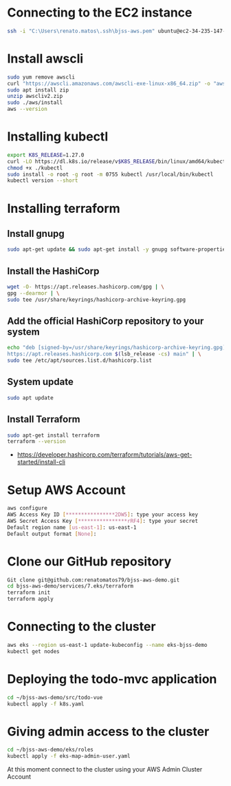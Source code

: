 # Connecting to the EC2 instance

```bash
ssh -i "C:\Users\renato.matos\.ssh\bjss-aws.pem" ubuntu@ec2-34-235-147-244.compute-1.amazonaws.com

```

# Install awscli

```bash
sudo yum remove awscli
curl "https://awscli.amazonaws.com/awscli-exe-linux-x86_64.zip" -o "awscliv2.zip"
sudo apt install zip
unzip awscliv2.zip
sudo ./aws/install
aws --version
```

# Installing kubectl

```bash
export K8S_RELEASE=1.27.0
curl -LO https://dl.k8s.io/release/v$K8S_RELEASE/bin/linux/amd64/kubectl
chmod +x ./kubectl
sudo install -o root -g root -m 0755 kubectl /usr/local/bin/kubectl
kubectl version --short
```

# Installing terraform

## Install gnupg

```bash
sudo apt-get update && sudo apt-get install -y gnupg software-properties-common
```

## Install the HashiCorp

```bash
wget -O- https://apt.releases.hashicorp.com/gpg | \
gpg --dearmor | \
sudo tee /usr/share/keyrings/hashicorp-archive-keyring.gpg

```

## Add the official HashiCorp repository to your system

```bash
echo "deb [signed-by=/usr/share/keyrings/hashicorp-archive-keyring.gpg] \
https://apt.releases.hashicorp.com $(lsb_release -cs) main" | \
sudo tee /etc/apt/sources.list.d/hashicorp.list

```

## System update

```bash
sudo apt update

```

## Install Terraform

```bash
sudo apt-get install terraform
terraform --version

```

- https://developer.hashicorp.com/terraform/tutorials/aws-get-started/install-cli

# Setup AWS Account

```bash
aws configure
AWS Access Key ID [****************2DW5]: type your access key
AWS Secret Access Key [****************rRF4]: type your secret
Default region name [us-east-1]: us-east-1
Default output format [None]:

```

# Clone our GitHub repository

```bash
Git clone git@github.com:renatomatos79/bjss-aws-demo.git
cd bjss-aws-demo/services/7.eks/terraform
terraform init
terraform apply
```

# Connecting to the cluster

```bash
aws eks --region us-east-1 update-kubeconfig --name eks-bjss-demo
kubectl get nodes

```

# Deploying the todo-mvc application

```bash
cd ~/bjss-aws-demo/src/todo-vue
kubectl apply -f k8s.yaml
```

# Giving admin access to the cluster

```bash
cd ~/bjss-aws-demo/eks/roles
kubectl apply -f eks-map-admin-user.yaml
```

At this moment connect to the cluster using your AWS Admin Cluster Account

